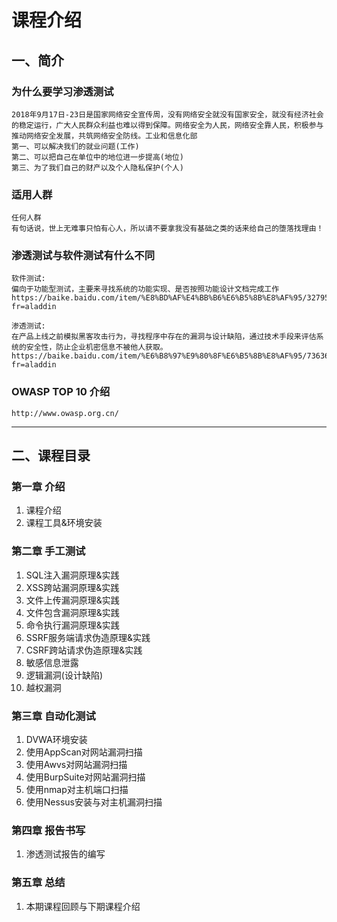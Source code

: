 # 课程介绍
## 一、简介
### 为什么要学习渗透测试

```
2018年9月17日-23日是国家网络安全宣传周，没有网络安全就没有国家安全，就没有经济社会的稳定运行，广大人民群众利益也难以得到保障。网络安全为人民，网络安全靠人民，积极参与推动网络安全发展，共筑网络安全防线。工业和信息化部
第一、可以解决我们的就业问题(工作)
第二、可以把自己在单位中的地位进一步提高(地位)
第三、为了我们自己的财产以及个人隐私保护(个人)
```

### 适用人群

```
任何人群
有句话说，世上无难事只怕有心人，所以请不要拿我没有基础之类的话来给自己的堕落找理由！
```

### 渗透测试与软件测试有什么不同

```
软件测试:
偏向于功能型测试，主要来寻找系统的功能实现、是否按照功能设计文档完成工作
https://baike.baidu.com/item/%E8%BD%AF%E4%BB%B6%E6%B5%8B%E8%AF%95/327953?fr=aladdin

渗透测试:
在产品上线之前模拟黑客攻击行为，寻找程序中存在的漏洞与设计缺陷，通过技术手段来评估系统的安全性，防止企业机密信息不被他人获取。
https://baike.baidu.com/item/%E6%B8%97%E9%80%8F%E6%B5%8B%E8%AF%95/7363639?fr=aladdin
```

### OWASP TOP 10 介绍

```
http://www.owasp.org.cn/
```
---
## 二、课程目录
### 第一章 介绍
001. 课程介绍
002. 课程工具&环境安装

### 第二章 手工测试
001. SQL注入漏洞原理&实践
002. XSS跨站漏洞原理&实践
003. 文件上传漏洞原理&实践
004. 文件包含漏洞原理&实践
005. 命令执行漏洞原理&实践
006. SSRF服务端请求伪造原理&实践
007. CSRF跨站请求伪造原理&实践
008. 敏感信息泄露
009. 逻辑漏洞(设计缺陷)
010. 越权漏洞

### 第三章 自动化测试
001. DVWA环境安装
002. 使用AppScan对网站漏洞扫描
003. 使用Awvs对网站漏洞扫描
004. 使用BurpSuite对网站漏洞扫描
005. 使用nmap对主机端口扫描
006. 使用Nessus安装与对主机漏洞扫描

### 第四章 报告书写
001. 渗透测试报告的编写

### 第五章 总结
001. 本期课程回顾与下期课程介绍
